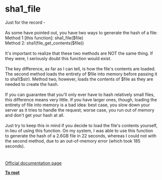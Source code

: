 # sha1_file




<div class="phpcode"><span class="html">
Just for the record - <br><br>As some have pointed out, you have two ways to generate the hash of a file:<br>Method 1 [this function]: sha1_file($file)<br>Method 2: sha1(file_get_contents($file))<br><br>It&apos;s important to realize that these two methods are NOT the same thing. If they were, I seriously doubt this function would exist.<br><br>The key difference, as far as I can tell, is how the file&apos;s contents are loaded. The second method loads the entirety of $file into memory before passing it to sha1($str). Method two, however, loads the contents of $file as they are needed to create the hash.<br><br>If you can guarantee that you&apos;ll only ever have to hash relatively small files, this difference means very little. If you have larger ones, though, loading the entirety of file into memory is a bad idea: best case, you slow down your server as it tries to handle the request; worse case, you run out of memory and don&apos;t get your hash at all.<br><br>Just try to keep this in mind if you decide to load the file&apos;s contents yourself, in lieu of using this function. On my system, I was able to use this function to generate the hash of a 2.6GB file in 22 seconds, whereas I could not with the second method, due to an out-of-memory error (which took 185 seconds).</span>
</div>
  

#

[Official documentation page](https://www.php.net/manual/en/function.sha1-file.php)

**[To root](/README.md)**